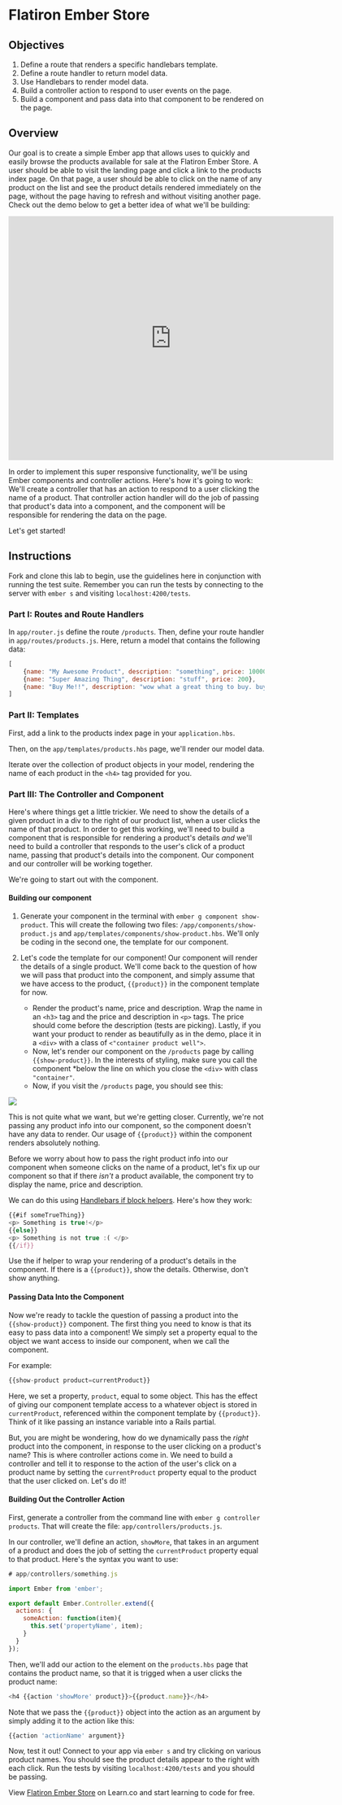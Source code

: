 # Flatiron Ember Store

## Objectives

1. Define a route that renders a specific handlebars template. 
2. Define a route handler to return model data. 
3. Use Handlebars to render model data.
4. Build a controller action to respond to user events on the page. 
5. Build a component and pass data into that component to be rendered on the page. 

## Overview

Our goal is to create a simple Ember app that allows uses to quickly and easily browse the products available for sale at the Flatiron Ember Store. A user should be able to visit the landing page and click a link to the products index page. On that page, a user should be able to click on the name of any product on the list and see the product details rendered immediately on the page, without the page having to refresh and without visiting another page. Check out the demo below to get a better idea of what we'll be building:

<iframe width="640" height="480" src="https://www.youtube.com/embed/oI9zoqLBKjc" frameborder="0" allowfullscreen></iframe>

In order to implement this super responsive functionality, we'll be using Ember components and controller actions. Here's how it's going to work: We'll create a controller that has an action to respond to a user clicking the name of a product. That controller action handler will do the job of passing that product's data into a component, and the component will be responsible for rendering the data on the page. 

Let's get started!

## Instructions

Fork and clone this lab to begin, use the guidelines here in conjunction with running the test suite. Remember you can run the tests by connecting to the server with `ember s` and visiting `localhost:4200/tests`. 

### Part I: Routes and Route Handlers

In `app/router.js` define the route `/products`. Then, define your route handler in `app/routes/products.js`. Here, return a model that contains the following data:

```javascript
[
    {name: "My Awesome Product", description: "something", price: 10000}, 
    {name: "Super Amazing Thing", description: "stuff", price: 200},
    {name: "Buy Me!!", description: "wow what a great thing to buy. buy this thing!", price: 525}
]
```

### Part II: Templates

First, add a link to the products index page in your `application.hbs`. 

Then, on the `app/templates/products.hbs` page, we'll render our model data. 

Iterate over the collection of product objects in your model, rendering the name of each product in the `<h4>` tag provided for you. 

### Part III: The Controller and Component

Here's where things get a little trickier. We need to show the details of a given product in a div to the right of our product list, when a user clicks the name of that product. In order to get this working, we'll need to build a component that is responsible for rendering a product's details *and* we'll need to build a controller that responds to the user's click of a product name, passing that product's details into the component. Our component and our controller will be working together. 

We're going to start out with the component. 

#### Building our component

1. Generate your component in the terminal with `ember g component show-product`. This will create the following two files: `/app/components/show-product.js` and `app/templates/components/show-product.hbs`. We'll only be coding in the second one, the template for our component. 
2. Let's code the template for our component! Our component will render the details of a single product. We'll come back to the question of how we will pass that product into the component, and simply assume that we have access to the product, `{{product}}` in the component template for now. 

    * Render the product's name, price and description. Wrap the name in an `<h3>` tag and the price and description in `<p>` tags. The price should come before the description (tests are picking). Lastly, if you want your product to render as beautifully as in the demo, place it in a `<div>` with a class of `<"container product well">`. 
    * Now, let's render our component on the `/products` page by calling `{{show-product}}`. In the interests of styling, make sure you call the component *below the line on which you close the `<div>` with class `"container"`. 
    * Now, if you visit the `/products` page, you should see this:

![](http://readme-pics.s3.amazonaws.com/%20ember-component-pic-1.png)

This is not quite what we want, but we're getting closer. Currently, we're not passing any product info into our component, so the component doesn't have any data to render. Our usage of `{{product}}` within the component renders absolutely nothing. 

Before we worry about how to pass the right product info into our component when someone clicks on the name of a product, let's fix up our component so that if there *isn't* a product available, the component try to display the name, price and description. 

We can do this using [Handlebars if block helpers](http://handlebarsjs.com/builtin_helpers.html). Here's how they work: 

```javascript
{{#if someTrueThing}}
<p> Something is true!</p>
{{else}}
<p> Something is not true :( </p>
{{/if}}
```

Use the if helper to wrap your rendering of a product's details in the component. If there is a `{{product}}`, show the details. Otherwise, don't show anything. 

#### Passing Data Into the Component

Now we're ready to tackle the question of passing a product into the `{{show-product}}` component. The first thing you need to know is that its easy to pass data into a component! We simply set a property equal to the object we want access to inside our component, when we call the component. 

For example:

```javascript
{{show-product product=currentProduct}}
```

Here, we set a property, `product`, equal to some object. This has the effect of giving our component template access to a whatever object is stored in `currentProduct`, referenced within the component template by `{{product}}`. Think of it like passing an instance variable into a Rails partial. 

But, you are might be wondering, how do we dynamically pass the *right* product into the component, in response to the user clicking on a product's name? This is where controller actions come in. We need to build a controller and tell it to response to the action of the user's click on a product name by setting the `currentProduct` property equal to the product that the user clicked on. Let's do it!

#### Building Out the Controller Action

First, generate a controller from the command line with `ember g controller products`. That will create the file: `app/controllers/products.js`. 

In our controller, we'll define an action, `showMore`, that takes in an argument of a product and does the job of setting the `currentProduct` property equal to that product. Here's the syntax you want to use:

```javascript
# app/controllers/something.js

import Ember from 'ember';

export default Ember.Controller.extend({
  actions: {
    someAction: function(item){
      this.set('propertyName', item);
    }
  }
});

```

Then, we'll add our action to the element on the `products.hbs` page that contains the product name, so that it is trigged when a user clicks the product name:

```javascript
<h4 {{action 'showMore' product}}>{{product.name}}</h4>
```

Note that we pass the `{{product}}` object into the action as an argument by simply adding it to the action like this:

```javascript
{{action 'actionName' argument}}
```

Now, test it out! Connect to your app via `ember s` and try clicking on various product names. You should see the product details appear to the right with each click. Run the tests by visiting `localhost:4200/tests` and you should be passing. 

<p data-visibility='hidden'>View <a href='https://learn.co/lessons/flatiron-ember-store' title='Flatiron Ember Store'>Flatiron Ember Store</a> on Learn.co and start learning to code for free.</p>
